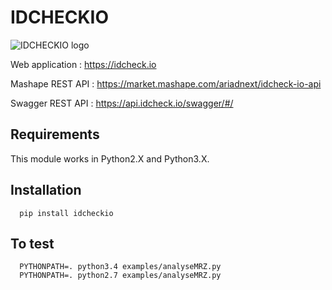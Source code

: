 # IDCHECKIO 

![IDCHECKIO logo](https://www.idcheck.io/content/uploads/sites/2/2015/12/tick_mark.png)

Web application : <https://idcheck.io>

Mashape REST API : <https://market.mashape.com/ariadnext/idcheck-io-api>

Swagger REST API : <https://api.idcheck.io/swagger/#/>

## Requirements
This module works in Python2.X and Python3.X.

## Installation
```
  pip install idcheckio
```

## To test
```
  PYTHONPATH=. python3.4 examples/analyseMRZ.py
  PYTHONPATH=. python2.7 examples/analyseMRZ.py
```
